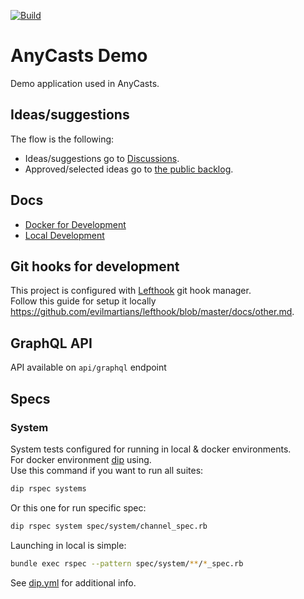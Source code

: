 [![Build](https://github.com/anycable/anycasts_demo/actions/workflows/rspec_docker.yml/badge.svg?branch=main)](https://github.com/anycable/anycasts_demo/actions/workflows/rspec_docker.yml)

# AnyCasts Demo

Demo application used in AnyCasts.

## Ideas/suggestions

The flow is the following:
- Ideas/suggestions go to [Discussions](https://github.com/anycable/anycasts_demo/discussions).
- Approved/selected ideas go to [the public backlog](https://github.com/orgs/anycable/projects/5).

## Docs

- [Docker for Development](docs/docker_for_dev.md)
- [Local Development](docs/local_dev.md)

## Git hooks for development

This project is configured with [Lefthook](https://github.com/evilmartians/lefthook) git hook manager.<br>
Follow this guide for setup it locally <https://github.com/evilmartians/lefthook/blob/master/docs/other.md>.

## GraphQL API

API available on `api/graphql` endpoint

## Specs

### System

System tests configured for running in local & docker environments.<br>
For docker environment [dip](https://github.com/bibendi/dip) using.<br>
Use this command if you want to run all suites:

```sh
dip rspec systems
```

Or this one for run specific spec:

```sh
dip rspec system spec/system/channel_spec.rb
```

Launching in local is simple:

```sh
bundle exec rspec --pattern spec/system/**/*_spec.rb
```

See [dip.yml](dip.yml) for additional info.
